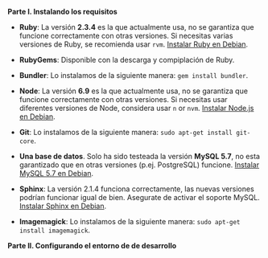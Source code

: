 **Parte I. Instalando los requisitos**

* **Ruby**: La versión **2.3.4** es la que actualmente usa, no se garantiza que funcione correctamente con otras versiones. Si necesitas varias versiones de Ruby, se recomienda usar `rvm`. [Instalar Ruby en Debian](https://fermarval.github.io/Instalar-Ruby-en-Debian-Stretch/).

* **RubyGems**: Disponible con la descarga y compiplación de Ruby.

* **Bundler**: Lo instalamos de la siguiente manera: `gem install bundler`.

* **Node**: La versión **6.9** es la que actualmente usa, no se garantiza que funcione correctamente con otras versiones. Si necesitas usar diferentes versiones de Node, considera usar `n` or `nvm`. [Instalar Node.js en Debian](https://fermarval.github.io/Instalar-Node.JS-en-Debian-Stretch/).

* **Git**: Lo instalamos de la siguiente manera: `sudo apt-get install git-core`.

* **Una base de datos**. Solo ha sido testeada la versión **MySQL 5.7**, no esta garantizado que en otras versiones (p.ej. PostgreSQL) funcione. [Instalar MySQL 5.7 en Debian]().

* **Sphinx**: La versión 2.1.4 funciona correctamente, las nuevas versiones podrían funcionar igual de bien. Asegurate de activar el soporte MySQL. [Instalar Sphinx en Debian]().

* **Imagemagick**: Lo instalamos de la siguiente manera: `sudo apt-get install imagemagick`.

**Parte II. Configurando el entorno de de desarrollo**
